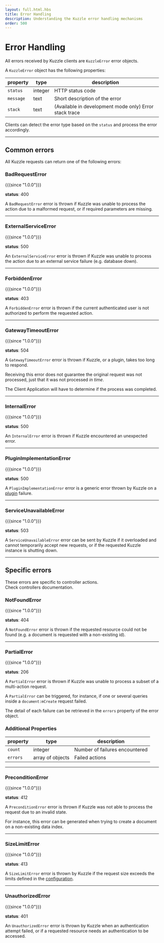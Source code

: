```yaml
---
layout: full.html.hbs
title: Error Handling
description: Understanding the Kuzzle error handling mechanisms
order: 500
---
```


# Error Handling

All errors received by Kuzzle clients are `KuzzleError` error objects.

A `KuzzleError` object has the following properties:

| property  | type    | description                                            |
| --------- | ------- | ------------------------------------------------------ |
| `status`  | integer | HTTP status code                                       |
| `message` | text    | Short description of the error                         |
| `stack`   | text    | (Available in development mode only) Error stack trace |

Clients can detect the error type based on the `status` and process the error accordingly.

---

## Common errors

All Kuzzle requests can return one of the following errors:

### BadRequestError

{{{since "1.0.0"}}}

**status**: 400

A `BadRequestError` error is thrown if Kuzzle was unable to process the action due to a malformed request, or if required parameters are missing.

---

### ExternalServiceError

{{{since "1.0.0"}}}

**status**: 500

An `ExternalServiceError` error is thrown if Kuzzle was unable to process the action due to an external service failure (e.g. database down).

---

### ForbiddenError

{{{since "1.0.0"}}}

**status**: 403

A `ForbiddenError` error is thrown if the current authenticated user is not authorized to perform the requested action.

---

### GatewayTimeoutError

{{{since "1.0.0"}}}

**status**: 504

A `GatewayTimeoutError` error is thrown if Kuzzle, or a plugin, takes too long to respond.

Receiving this error does not guarantee the original request was not processed, just that it was not processed _in time_.

The Client Application will have to determine if the process was completed.

---

### InternalError

{{{since "1.0.0"}}}

**status**: 500

An `InternalError` error is thrown if Kuzzle encountered an unexpected error.

---

### PluginImplementationError

{{{since "1.0.0"}}}

**status**: 500

A `PluginImplementationError` error is a generic error thrown by Kuzzle on a [plugin](/plugins/1) failure.

---

### ServiceUnavailableError

{{{since "1.0.0"}}}

**status**: 503

A `ServiceUnavailableError` error can be sent by Kuzzle if it overloaded and cannot temporarily accept new requests, or if the requested Kuzzle instance is shutting down.

---

## Specific errors

These errors are specific to controller actions.  
Check controllers documentation.

### NotFoundError

{{{since "1.0.0"}}}

**status**: 404

A `NotFoundError` error is thrown if the requested resource could not be found (e.g. a document is requested with a non-existing id).

---

### PartialError

{{{since "1.0.0"}}}

**status**: 206

A `PartialError` error is thrown if Kuzzle was unable to process a subset of a multi-action request.

A `PartialError` can be triggered, for instance, if one or several queries inside a `document:mCreate` request failed.

The detail of each failure can be retrieved in the `errors` property of the error object.

### Additional Properties

| property | type             | description                    |
| -------- | ---------------- | ------------------------------ |
| `count`  | integer          | Number of failures encountered |
| `errors` | array of objects | Failed actions                 |

---

### PreconditionError

{{{since "1.0.0"}}}

**status**: 412

A `PreconditionError` error is thrown if Kuzzle was not able to process the request due to an invalid state.

For instance, this error can be generated when trying to create a document on a non-existing data index.

---

### SizeLimitError

{{{since "1.0.0"}}}

**status**: 413

A `SizeLimitError` error is thrown by Kuzzle if the request size exceeds the limits defined in the [configuration](/guide/1/essentials/configuration).

---

### UnauthorizedError

{{{since "1.0.0"}}}

**status**: 401

An `UnauthorizedError` error is thrown by Kuzzle when an authentication attempt failed, or if a requested resource needs an authentication to be accessed.
